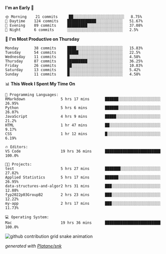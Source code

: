 <!--START_SECTION:waka-->
**I'm an Early 🐤** 

```text
🌞 Morning    21 commits     ██░░░░░░░░░░░░░░░░░░░░░░░   8.75% 
🌆 Daytime    124 commits    █████████████░░░░░░░░░░░░   51.67% 
🌃 Evening    89 commits     █████████░░░░░░░░░░░░░░░░   37.08% 
🌙 Night      6 commits      ░░░░░░░░░░░░░░░░░░░░░░░░░   2.5%

```
📅 **I'm Most Productive on Thursday** 

```text
Monday       38 commits     ████░░░░░░░░░░░░░░░░░░░░░   15.83% 
Tuesday      54 commits     █████░░░░░░░░░░░░░░░░░░░░   22.5% 
Wednesday    11 commits     █░░░░░░░░░░░░░░░░░░░░░░░░   4.58% 
Thursday     87 commits     █████████░░░░░░░░░░░░░░░░   36.25% 
Friday       26 commits     ██░░░░░░░░░░░░░░░░░░░░░░░   10.83% 
Saturday     13 commits     █░░░░░░░░░░░░░░░░░░░░░░░░   5.42% 
Sunday       11 commits     █░░░░░░░░░░░░░░░░░░░░░░░░   4.58%

```


📊 **This Week I Spent My Time On** 

```text
💬 Programming Languages: 
RMarkdown                5 hrs 17 mins       ██████░░░░░░░░░░░░░░░░░░░   26.95% 
Python                   5 hrs 6 mins        ██████░░░░░░░░░░░░░░░░░░░   26.07% 
JavaScript               4 hrs 9 mins        █████░░░░░░░░░░░░░░░░░░░░   21.2% 
HTML                     1 hr 47 mins        ██░░░░░░░░░░░░░░░░░░░░░░░   9.17% 
CSS                      1 hr 12 mins        █░░░░░░░░░░░░░░░░░░░░░░░░   6.19%

🔥 Editors: 
VS Code                  19 hrs 36 mins      █████████████████████████   100.0%

🐱‍💻 Projects: 
test                     5 hrs 27 mins       ███████░░░░░░░░░░░░░░░░░░   27.82% 
Applied Statistics       5 hrs 17 mins       ██████░░░░░░░░░░░░░░░░░░░   26.95% 
data-structures-and-algor2 hrs 31 mins       ███░░░░░░░░░░░░░░░░░░░░░░   12.88% 
fyp2022p03GroupB2        2 hrs 23 mins       ███░░░░░░░░░░░░░░░░░░░░░░   12.22% 
my-app                   2 hrs 17 mins       ███░░░░░░░░░░░░░░░░░░░░░░   11.73%

💻 Operating System: 
Mac                      19 hrs 36 mins      █████████████████████████   100.0%

```


<!--END_SECTION:waka-->


<!--Snake Game-->
![github contribution grid snake animation](https://raw.githubusercontent.com/viggo-gascou/viggo-gascou/output/github-contribution-grid-snake.svg)

_generated with [Platane/snk](https://github.com/Platane/snk)_
<!--Snake Game-->

